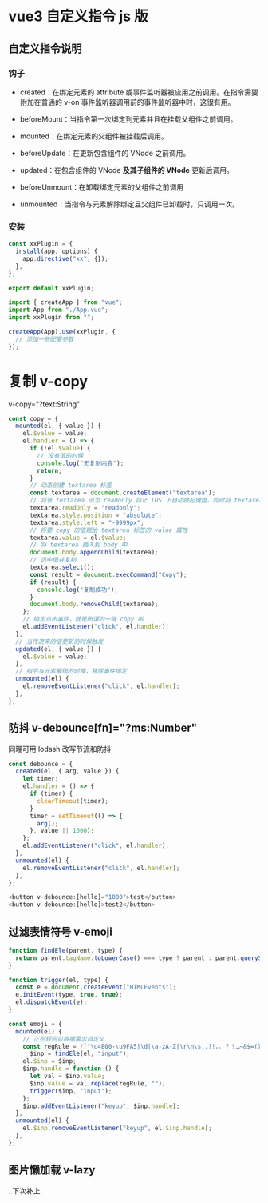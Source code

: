 # vue3 自定义指令 js 版

## 自定义指令说明

### 钩子

- created：在绑定元素的 attribute 或事件监听器被应用之前调用。在指令需要附加在普通的 v-on 事件监听器调用前的事件监听器中时，这很有用。
- beforeMount：当指令第一次绑定到元素并且在挂载父组件之前调用。
- mounted：在绑定元素的父组件被挂载后调用。
- beforeUpdate：在更新包含组件的 VNode 之前调用。

- updated：在包含组件的 VNode **及其子组件的 VNode** 更新后调用。
- beforeUnmount：在卸载绑定元素的父组件之前调用
- unmounted：当指令与元素解除绑定且父组件已卸载时，只调用一次。

### 安装

```js
const xxPlugin = {
  install(app, options) {
    app.directive("xx", {});
  },
};

export default xxPlugin;
```

```js
import { createApp } from "vue";
import App from "./App.vue";
import xxPlugin from "";

createApp(App).use(xxPlugin, {
  // 添加一些配置参数
});
```

# 复制 v-copy

v-copy="?text:String"

```js
const copy = {
  mounted(el, { value }) {
    el.$value = value;
    el.handler = () => {
      if (!el.$value) {
        // 没有值的时候
        console.log("无复制内容");
        return;
      }
      // 动态创建 textarea 标签
      const textarea = document.createElement("textarea");
      // 将该 textarea 设为 readonly 防止 iOS 下自动唤起键盘，同时将 textarea 移出可视区域
      textarea.readOnly = "readonly";
      textarea.style.position = "absolute";
      textarea.style.left = "-9999px";
      // 将要 copy 的值赋给 textarea 标签的 value 属性
      textarea.value = el.$value;
      // 将 textarea 插入到 body 中
      document.body.appendChild(textarea);
      // 选中值并复制
      textarea.select();
      const result = document.execCommand("Copy");
      if (result) {
        console.log("复制成功");
      }
      document.body.removeChild(textarea);
    };
    // 绑定点击事件，就是所谓的一键 copy 啦
    el.addEventListener("click", el.handler);
  },
  // 当传进来的值更新的时候触发
  updated(el, { value }) {
    el.$value = value;
  },
  // 指令与元素解绑的时候，移除事件绑定
  unmounted(el) {
    el.removeEventListener("click", el.handler);
  },
};
```

## 防抖 v-debounce[fn]="?ms:Number"

同理可用 lodash 改写节流和防抖

```js
const debounce = {
  created(el, { arg, value }) {
    let timer;
    el.handler = () => {
      if (timer) {
        clearTimeout(timer);
      }
      timer = setTimeout(() => {
        arg();
      }, value || 1000);
    };
    el.addEventListener("click", el.handler);
  },
  unmounted(el) {
    el.removeEventListener("click", el.handler);
  },
};
```

```js
<button v-debounce:[hello]="1000">test</button>
<button v-debounce:[hello]>test2</button>
```

## 过滤表情符号 v-emoji

```js
function findEle(parent, type) {
  return parent.tagName.toLowerCase() === type ? parent : parent.querySelector(type);
}

function trigger(el, type) {
  const e = document.createEvent("HTMLEvents");
  e.initEvent(type, true, true);
  el.dispatchEvent(e);
}

const emoji = {
  mounted(el) {
    // 正则规则可根据需求自定义
    const regRule = /[^\u4E00-\u9FA5|\d|\a-zA-Z|\r\n\s,.?!，。？！…—&$=()-+/*{}[\]]|\s/g,
      $inp = findEle(el, "input");
    el.$inp = $inp;
    $inp.handle = function () {
      let val = $inp.value;
      $inp.value = val.replace(regRule, "");
      trigger($inp, "input");
    };
    $inp.addEventListener("keyup", $inp.handle);
  },
  unmounted(el) {
    el.$inp.removeEventListener("keyup", el.$inp.handle);
  },
};
```

## 图片懒加载 v-lazy

..下次补上
